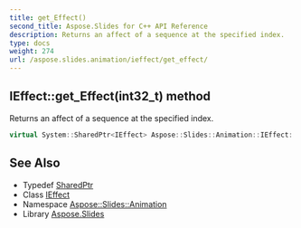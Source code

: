 ```yaml
---
title: get_Effect()
second_title: Aspose.Slides for C++ API Reference
description: Returns an affect of a sequence at the specified index.
type: docs
weight: 274
url: /aspose.slides.animation/ieffect/get_effect/
---
```

## IEffect::get_Effect(int32_t) method


Returns an affect of a sequence at the specified index.

```cpp
virtual System::SharedPtr<IEffect> Aspose::Slides::Animation::IEffect::get_Effect(int32_t index)=0
```

## See Also

* Typedef [SharedPtr](../../../system/sharedptr/)
* Class [IEffect](../)
* Namespace [Aspose::Slides::Animation](../../)
* Library [Aspose.Slides](../../../)
